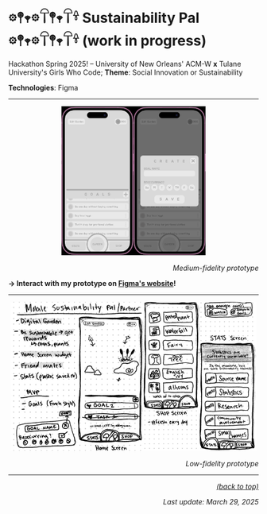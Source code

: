 # 𖡼𖤣𖥧𖡼𓋼𖤣𖥧𓋼𓍊 Sustainability Pal 𖡼𖤣𖥧𖡼𓋼𖤣𖥧𓋼𓍊 (work in progress)

<a id="readme-top"></a>
Hackathon Spring 2025! – University of New Orleans' ACM-W **x** Tulane University's Girls Who Code; <b>Theme</b>: Social Innovation or Sustainability

<b>Technologies</b>: Figma

---


<p align="center"><img src = "images/medium-1.png" height = "300" ><img src = "images/medium-2.png" height = "300"><p align="right"><i>Medium-fidelity prototype</i></p></p>

<b>→ Interact with my prototype on [Figma's website](https://www.figma.com/proto/xAaKCIL9uoIsoZeUa4ncLa/Mobile-Sustainability-Partner?node-id=0-1&t=wi1yTVq21Kvc3Y3D-1)!</b>

---


<p align="center"><img src = "images/low-1.png" height = "300" ><img src = "images/low-2.png" height = "300"><p align="right"><i>Low-fidelity prototype</i></p></p>

---


<p align="right"><a href="#readme-top"><i>(back to top)</i></a></p>
<p align="right"><i>Last update: March 29, 2025</i></a></p>
